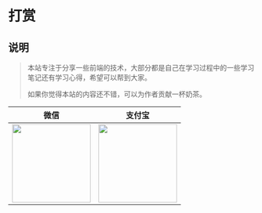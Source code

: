 # 打赏
## 说明

> 本站专注于分享一些前端的技术，大部分都是自己在学习过程中的一些学习笔记还有学习心得，希望可以帮到大家。
> 
> 如果你觉得本站的内容还不错，可以为作者贡献一杯奶茶。

|微信|支付宝|
|:-:|:-:|
|<img src='/images/wechatPay.png' style='width:160px'/>|<img src='/images/AliPay.png' style='width:160px'/>|